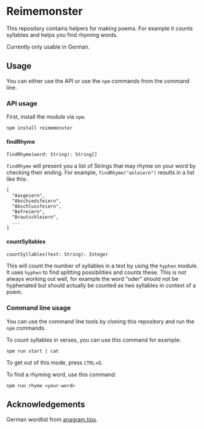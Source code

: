 # Reimemonster

This repository contains helpers for making poems. For example it counts syllables and helps you find rhyming words.

Currently only usable in German.

## Usage

You can either use the API or use the `npm` commands from the command line.

### API usage

First, install the module via `npm`.

```
npm install reimemonster
```

#### findRhyme
```
findRhyme(word: String): String[]
```

`findRhyme` will present you a list of Strings that may rhyme on your word by checking their 
ending. For example, `findRhyme("anleiern")` results in a list like this:

```
[
  "Aasgeiern",
  "Abschiedsfeiern",
  "Abschlussfeiern",
  "Befreiern",
  "Brautschleiern",
  ...
]
```

#### countSyllables
```
countSyllables(text: String): Integer
```

This will count the number of syllables in a text by using the `hyphen` module. It uses `hyphen` to find splitting 
possibilities and counts these. This is not always working out well, for example the word "oder" should not be 
hyphenated but should actually be counted as two syllables in context of a poem.

### Command line usage

You can use the command line tools by cloning this repository and run the `npm` commands.

To count syllables in verses, you can use this command for example:  

```
npm run start | cat
```

To get out of this mode, press `CTRL`+`D`.

To find a rhyming word, use this command:

```
npm run rhyme <your-word>
```

## Acknowledgements

German wordlist from [anagram.tips](https://raw.githubusercontent.com/Haspaker/anagram.tips/1d2c39c9675597304565d7245a19c133d7fbc301/words/de/dict/german.wordlist.txt).
